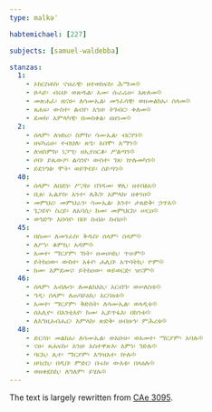 ```yaml
---
type: malkəʾ

habtemichael: [227]

subjects: [samuel-waldebba]

stanzas:
  1:
    - ኦክርስቶስ፡ ናዝራዊ፡ ዘተወከፍከ፡ ሕማመ፨
    - ፀሓይ፡ ብሩህ፡ ወጽዱል፡ አመ፡ ሱራሬሁ፡ አጽለመ፨
    - መጽሐፈ፡ ዜናሁ፡ ለሳሙኤል፡ መንፈሳዊ፡ ወዘመልክኡ፡ ሰላመ፨
    - ጸሐፍ፡ ውስተ፡ ልብየ፡ እንዘ፡ ትገብር፡ ቀለመ፨
    - ደመከ፡ አምላካዊ፡ በመስቀል፡ ዘዘንመ፨
  2:
    - ሰላም፡ ለዝክረ፡ ስምከ፡ ሳሙኤል፡ ብርሃን፨
    - ዘፍካሬሁ፡ ተብህለ፡ ጽጌ፡ አበሞ፡ አማን፨
    - ለዝስምከ፡ ነጋሢ፡ ዘኢየዐርቆ፡ ሥልጣን፨
    - ሶበ፡ ይጼውዖ፡ ልሳንየ፡ ውስተ፡ ገጸ፡ ኵሉመካን፨
    - ይደንግፅ፡ ሞት፡ ወይጕየይ፡ ሰይጣን፨
  40:
    - ሰላም፡ ለበድነ፡ ሥጋከ፡ በገዳመ፡ ዋሊ፡ ዘተበፅአ፨
    - ቢጸ፡ ኤልያስ፡ አንተ፡ ለሕገ፡ አምላክ፡ ዘቀንዐ፨
    - መምህረ፡ መምህራን፡ ሳሙኤል፡ እንተ፡ ታጸድቅ፡ ኃጥአ፨
    - ጌጋይየ፡ ስረይ፡ ለአባሲ፡ ከመ፡ መምህርከ፡ ሠርዐ፨
    - ወኅድግ፡ አበሳየ፡ በበ፡ ስብዕ፡ ስብዐ፨
  45:
    - በስሙ፡ ለመንፈስ፡ ቅዱስ፡ ሰላም፡ ሰላም፨
    - ለሥነ፡ ቆምኪ፡ አዳም፨
    - አመተ፡ ማርያም፡ ገነት፡ ዘመዐዛኪ፡ ጥዑም፨
    - ይትከዐው፡ ውስተ፡ አፉየ፡ ሐሊበ፡ አጥባትኪ፡ ዮም፨
    - ከመ፡ እምደመና፡ ይትከዐው፡ ወይወርድ፡ ዝናም፨
  46:
    - ሰላም፡ እብሎን፡ ለመልክእኪ፡ አርብዓ፡ ወሠለስቱ፨
    - ዓዲ፡ ሰላም፡ ለጠባይዕኪ፡ አርባዕቱ፨
    - አመተ፡ ማርያም፡ ቅድስት፡ ለሳሙኤል፡ ወላዲቱ፨
    - ሰአሊዮ፡ በእንቲአየ፡ ከመ፡ ኢይጥፋእ፡ በከንቱ፨
    - ለእግዚአብሔር፡ አምላከ፡ ጽድቅ፡ ዘብዙኅ፡ ምሕረቱ፨
  48:
    - ድርሳነ፡ መልክኡ፡ ለሳሙኤል፡ ወአቡሁ፡ ወአመተ፡ ማርያም፡ አባሉ፨
    - ናሁ፡ ጸሐፍኩ፡ እንዘ፡ አስተዋጽእ፡ እምነ፡ ገድሉ፨
    - ባርኪ፡ ሊተ፡ ማርያም፡ እግዝእተ፡ ኵሉ፨
    - ዘባረኪ፡ በዲበ፡ ምድር፡ ቡሩክ፡ ውእቱ፡ በላዕሉ፨
    - ወዘቀደስኪ፡ ለዓለም፡ ይሄሉ፨
---
```

The text is largely rewritten from [CAe 3095](../3095).